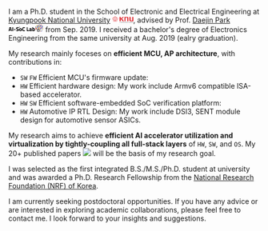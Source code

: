I am a Ph.D. student in the School of Electronic and Electrical Engineering at [Kyungpook National University](http://en.knu.ac.kr/) <img src='./images/knu.jpg' style='width: 3em;'>, advised by Prof. [Daejin Park](https://ai-soc.github.io/) <img src='./images/lab.jpg' style='width: 5em;'> from Sep. 2019. I received a bachelor's degree of Electronics Engineering from the same university at Aug. 2019 (ealry graduation). 

My research mainly foceses on **efficient MCU, AP architecture**, with contributions in:

- ``SW`` ``FW`` Efficient MCU's firmware update: 
- `HW` Efficient hardware design: My work include Armv6 compatible ISA-based accelerator.
- `HW` `SW` Efficient software-embedded SoC verification platform: 
- `HW` Automotive IP RTL Design: My work include DSI3, SENT module design for automotive sensor ASICs.

My research aims to achieve **efficient AI accelerator utilization and virtualization by tightly-coupling all full-stack layers** of `HW`, `SW`, and `OS`. My 20+ published papers <a href='https://scholar.google.com/citations?user=3Wz73U4AAAAJ'><img src="https://img.shields.io/endpoint?logo=Google%20Scholar&url=https%3A%2F%2Fcdn.jsdelivr.net%2Fgh%2Fkjisu96%2Fkjisu96.github.io@google-scholar-stats%2Fgs_data_shieldsio.json&labelColor=f6f6f6&color=9cf&style=flat&label=citations"></a> will be the basis of my research goal.

I was selected as the first integrated B.S./M.S./Ph.D. student at university and was awarded a Ph.D. Research Fellowship from the [National Research Foundation (NRF) of Korea](https://www.nrf.re.kr/eng/index).

I am currently seeking postdoctoral opportunities. If you have any advice or are interested in exploring academic collaborations, please feel free to contact me. I look forward to your insights and suggestions.
